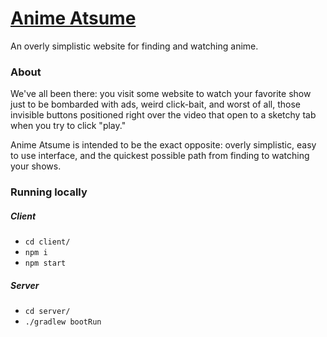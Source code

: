 # [Anime Atsume](https://anime-atsume.cloudwatch.net)

An overly simplistic website for finding and watching anime.

### About

We've all been there: you visit some website to watch your favorite show just to be bombarded with ads, weird click-bait, and worst of all, those invisible buttons positioned right over the video that open to a sketchy tab when you try to click "play."

Anime Atsume is intended to be the exact opposite: overly simplistic, easy to use interface, and the quickest possible path from finding to watching your shows.

### Running locally

##### Client

* `cd client/`
* `npm i`
* `npm start`

##### Server

* `cd server/`
* `./gradlew bootRun`
